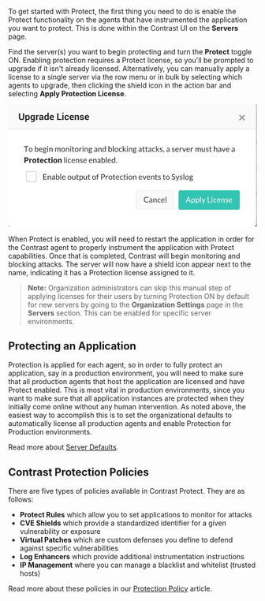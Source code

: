 <!--
title: "Enabling Protect"
description: "Overview of how to enable Protect"
tags: "protection how it works instrumentation enable protect"
-->

To get started with Protect, the first thing you need to do is enable the Protect functionality on the agents that have instrumented the application you want to protect. This is done within the Contrast UI on the **Servers** page.  

Find the server(s) you want to begin protecting and turn the **Protect** toggle ON. Enabling protection requires a Protect license, so you'll be prompted to upgrade if it isn't already licensed. Alternatively, you can manually apply a license to a single server via the row menu or in bulk by selecting which agents to upgrade, then clicking the shield icon in the action bar and selecting **Apply Protection License**. 

<a href="assets/images/Apply_License_Protect.png" rel="lightbox" title="Apply Protection License"><img class="thumbnail" src="assets/images/Apply_License_Protect.png"/></a>

When Protect is enabled, you will need to restart the application in order for the Contrast agent to properly instrument the application with Protect capabilities. Once that is completed, Contrast will begin monitoring and blocking attacks. The server will now have a shield icon appear next to the name, indicating it has a Protection license assigned to it.

>**Note:** Organization administrators can skip this manual step of applying licenses for their users by turning Protection ON by default for new servers by going to the **Organization Settings** page in the **Servers** section. This can be enabled for specific server environments.

## Protecting an Application
Protection is applied for each agent, so in order to fully protect an application, say in a production environment, you will need to make sure that all production agents that host the application are licensed and have Protect enabled. This is most vital in production environments, since you want to make sure that all application instances are protected when they initially come online without any human intervention. As noted above, the easiest way to accomplish this is to set the organizational defaults to automatically license all production agents and enable Protection for Production environments.

Read more about [Server Defaults](admin-orgsettings.html#org-server).

## Contrast Protection Policies
There are five types of policies available in Contrast Protect. They are as follows:

* **Protect Rules** which allow you to set applications to monitor for attacks 
* **CVE Shields** which provide a standardized identifier for a given vulnerability or exposure
* **Virtual Patches** which are custom defenses you define to defend against specific vulnerabilities
* **Log Enhancers** which provide additional instrumentation instructions 
* **IP Management** where you can manage a blacklist and whitelist (trusted hosts)

Read more about these policies in our [Protection Policy](protect-manageattacks.html#protect-policy) article.
